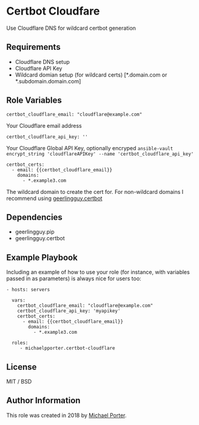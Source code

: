 Certbot Cloudfare
=========

Use Cloudflare DNS for wildcard certbot generation

Requirements
------------

- Cloudflare DNS setup
- Cloudflare API Key
- Wildcard domian setup (for wildcard certs) [*.domain.com or *.subdomain.domain.com]

Role Variables
--------------

    certbot_cloudflare_email: "cloudflare@example.com"

Your Cloudflare email address

    certbot_cloudflare_api_key: ''

Your Cloudflare Global API Key, optionally encryped `ansible-vault encrypt_string 'cloudflareAPIKey' --name 'certbot_cloudflare_api_key'`

    certbot_certs:
      - email: {{certbot_cloudflare_email}}
        domains:
          - *.example3.com

The wildcard domain to create the cert for. For non-wildcard domains I recommend using [geerlingguy.certbot](https://github.com/geerlingguy/ansible-role-certbot)


Dependencies
------------

- geerlingguy.pip
- geerlingguy.certbot

Example Playbook
----------------

Including an example of how to use your role (for instance, with variables passed in as parameters) is always nice for users too:

    - hosts: servers
    
      vars:
        certbot_cloudflare_email: "cloudflare@example.com"
        certbot_cloudflare_api_key: 'myapikey'
        certbot_certs:
          - email: {{certbot_cloudflare_email}}
            domains:
              - *.example3.com

      roles:
         - michaelpporter.certbot-cloudflare

License
-------

MIT / BSD

Author Information
------------------

This role was created in 2018 by [Michael Porter](https://www.michaelpporter.com/).


